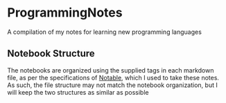 # ProgrammingNotes
A compilation of my notes for learning new programming languages
## Notebook Structure
The notebooks are organized using the supplied tags in each markdown file, as per the specifications of [Notable](https://github.com/fabiospampinato/notable), which I used to take these notes. As such, the file structure may not match the notebook organization, but I will keep the two structures as similar as possible
